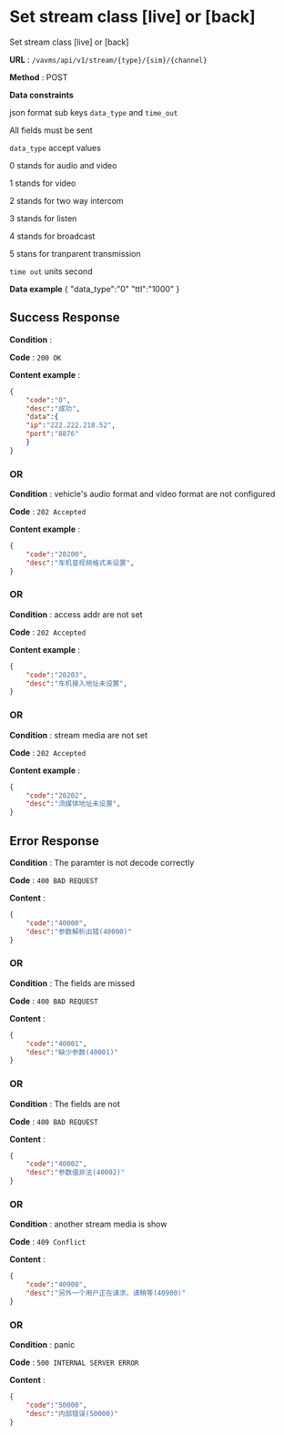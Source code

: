 # Set stream class [live] or [back]

Set stream class [live] or [back]

**URL** : `/vavms/api/v1/stream/{type}/{sim}/{channel}`

**Method** : POST

**Data constraints**

json format sub keys `data_type` and `time_out`

All fields must be sent

`data_type` accept values

0 stands for audio and video

1 stands for video

2 stands for two way intercom

3 stands for listen

4 stands for broadcast

5 stans for tranparent transmission

`time out` units second

**Data example** 
{
	"data_type":"0"
	"ttl":"1000"
}

## Success Response

**Condition** : 

**Code** : `200 OK`

**Content example** :

```json 
{
    "code":"0",
    "desc":"成功",
    "data":{
	"ip":"222.222.218.52",
	"port":"8876"
	}
}
```
### OR

**Condition** : vehicle's audio format and video format are not configured

**Code** : `202 Accepted`

**Content example** :

```json 
{
    "code":"20200",
    "desc":"车机音视频格式未设置",
}
```
### OR

**Condition** : access addr are not set

**Code** : `202 Accepted`

**Content example** :

```json 
{
    "code":"20203",
    "desc":"车机接入地址未设置",
}
```
### OR

**Condition** : stream media are not set 

**Code** : `202 Accepted`

**Content example** :

```json 
{
    "code":"20202",
    "desc":"流媒体地址未设置",
}
```

## Error Response

**Condition** : The paramter is not decode correctly

**Code** : `400 BAD REQUEST`

**Content** : 

```json
{
    "code":"40000",
    "desc":"参数解析出错(40000)"
}
```

### OR

**Condition** : The fields are missed

**Code** : `400 BAD REQUEST`

**Content** : 

```json
{
    "code":"40001",
    "desc":"缺少参数(40001)"
}
```
### OR

**Condition** : The fields are not 

**Code** : `400 BAD REQUEST`

**Content** : 

```json
{
    "code":"40002",
    "desc":"参数值非法(40002)"
}
```
### OR 

**Condition** : another stream media is show

**Code** : `409 Conflict`

**Content** : 

```json
{
    "code":"40900",
    "desc":"另外一个用户正在请求，请稍等(40900)"
}
```
### OR

**Condition** : panic

**Code** : `500 INTERNAL SERVER ERROR`

**Content** : 

```json
{
    "code":"50000",
    "desc":"内部错误(50000)"
}
```
